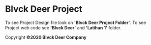 # Blvck Deer Project

To see Project Design file look on **'Blvck Deer Project Folder'**. 
To see Project web code see **'Blvck Deer'** and **'Latihan 1'** folder.



Copyright **©2020 Blvck Deer Company**
